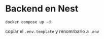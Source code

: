 # Backend en Nest

```
docker compose up -d
```

copiar el ```.env.template``` y renomrbarlo a ```.env```